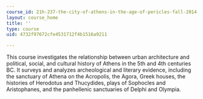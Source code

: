 ```yaml
---
course_id: 21h-237-the-city-of-athens-in-the-age-of-pericles-fall-2014
layout: course_home
title: ''
type: course
uid: 4732f97672cfe4531712f4b1516a9211

---
```

This course investigates the relationship between urban architecture and political, social, and cultural history of Athens in the 5th and 4th centuries BC. It surveys and analyzes archeological and literary evidence, including the sanctuary of Athena on the Acropolis, the Agora, Greek houses, the histories of Herodotus and Thucydides, plays of Sophocles and Aristophanes, and the panhellenic sanctuaries of Delphi and Olympia.
